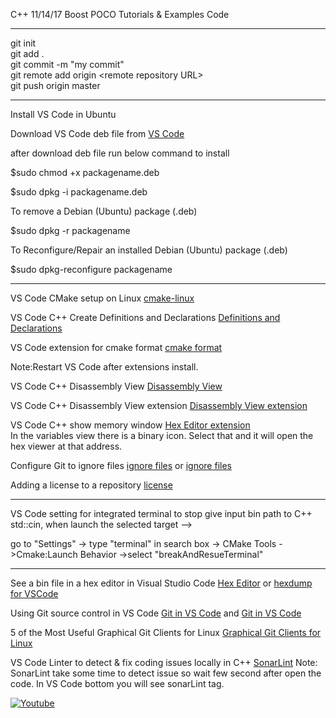 C++ 11/14/17 Boost POCO Tutorials & Examples Code

----------------------------------------------------------------------------------

git init\
git add .\
git commit -m "my commit"\
git remote add origin \<remote repository URL>\
git push origin master

----------------------------------------------------------------------------------

Install VS Code in Ubuntu

Download VS Code deb file from [VS Code](https://code.visualstudio.com/download)

after download deb file run below command to install

$sudo chmod +x packagename.deb

$sudo dpkg -i packagename.deb

To remove a Debian (Ubuntu) package (.deb)

$sudo dpkg -r packagename

To Reconfigure/Repair an installed Debian (Ubuntu) package (.deb)

$sudo dpkg-reconfigure packagename

---------------------------------------------------------------------------------

VS Code CMake setup on Linux
[cmake-linux](https://code.visualstudio.com/docs/cpp/cmake-linux)

VS Code C++ Create Definitions and Declarations
[Definitions and Declarations](https://devblogs.microsoft.com/cppblog/vs-code-c-extension-january-update-create-definitions-and-declarations/)

VS Code extension for cmake format
[cmake format](https://marketplace.visualstudio.com/items?itemName=xaver.clang-format)

Note:Restart VS Code after extensions install.

VS Code C++ Disassembly View
[Disassembly View](https://devblogs.microsoft.com/cppblog/visual-studio-code-c-july-2021-update-disassembly-view-macro-expansion-and-windows-arm64-debugging/)

VS Code C++ Disassembly View extension
[Disassembly View extension](https://marketplace.visualstudio.com/items?itemName=platformio.platformio-ide)

VS Code C++ show memory window
[Hex Editor extension](https://marketplace.visualstudio.com/items?itemName=ms-vscode.hexeditor)\
In the variables view there is a binary icon. Select that and it will open the hex viewer at that address.

Configure Git to ignore files
[ignore files](https://docs.github.com/en/get-started/getting-started-with-git/ignoring-files)
or [ignore files](https://www.bmc.com/blogs/gitignore/)

Adding a license to a repository
[license](https://docs.github.com/en/communities/setting-up-your-project-for-healthy-contributions/adding-a-license-to-a-repository)

------------------------------------------------------------------------------------------------------------------------

VS Code setting for integrated terminal to stop give input bin path to C++ std::cin, when launch the selected target --> 

go to "Settings" -> type "terminal" in search box -> CMake Tools ->Cmake:Launch Behavior ->select "breakAndResueTerminal"

-------------------------------------------------------------------------------------------------------------------------

See a bin file in a hex editor in Visual Studio Code [Hex Editor](https://marketplace.visualstudio.com/items?itemName=ms-vscode.hexeditor) or [hexdump for VSCode](https://marketplace.visualstudio.com/items?itemName=slevesque.vscode-hexdump) 

Using Git source control in VS Code
[Git in VS Code](https://code.visualstudio.com/docs/sourcecontrol/overview) and
[Git in VS Code](https://code.visualstudio.com/docs/sourcecontrol/intro-to-git)

5 of the Most Useful Graphical Git Clients for Linux
[Graphical Git Clients for Linux](https://www.maketecheasier.com/6-useful-graphical-git-client-for-linux/)

VS Code Linter to detect & fix coding issues locally in C++
[SonarLint](https://marketplace.visualstudio.com/items?itemName=SonarSource.sonarlint-vscode)
Note: SonarLint take some time to detect issue so wait few second after open the code.
      In VS Code bottom you will see sonarLint tag. 

[![Youtube](https://img.shields.io/badge/YouTube-red?style=for-the-badge&logo=youtube&logoColor=white)](https://www.youtube.com/@ShivMLinux)
